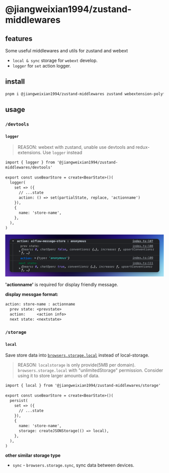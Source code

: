 # @jiangweixian1994/zustand-middlewares

## features

Some useful middlewares and utils for zustand and webext

- `local & sync` storage for `webext` develop.
- `logger` for `set` action logger.

## install

```sh
pnpm i @jiangweixian1994/zustand-middlewares zustand webextension-polyfill
```

## usage

### `/devtools`

#### `logger`

> REASON: webext with zustand, unable use devtools and redux-extensions. Use `logger` instead

```tsx
import { logger } from '@jiangweixian1994/zustand-middlewares/devtools'

export const useBearStore = create<BearState>()(
  logger(
    set => ({
      // ...state
      action: () => set(partialState, replace, 'actionname')
    }),
    {
      name: 'store-name',
    },
  ),
)
```

![logger](https://raw.githubusercontent.com/JiangWeixian/zustand-middlewares/main/sceenshots/logger.png)

**'actionname'** is required for display friendly message.

**display messgae format:**

```console
action: store-name : actionname
  prev state: <prevstate>
  action:     <action info>
  next state: <nextstate>
```

### `/storage`

#### `local`

Save store data into [`browsers.storage.local`](https://developer.chrome.com/docs/extensions/reference/storage/#property-local) instead of local-storage.

> REASON: `localstorage` is only provide(5MB per domain). `browsers.storage.local` with "unlimitedStorage" permission. Consider using it to store larger amounts of data.

```tsx
import { local } from '@jiangweixian1994/zustand-middlewares/storage'

export const useBearStore = create<BearState>()(
  persist(
    set => ({
      // ...state
    }),
    {
      name: 'store-name',
      storage: createJSONStorage(() => local),
    },
  ),
)
```

**other similar storage type**

- `sync` - `browsers.storage.sync`, sync data between devices.

